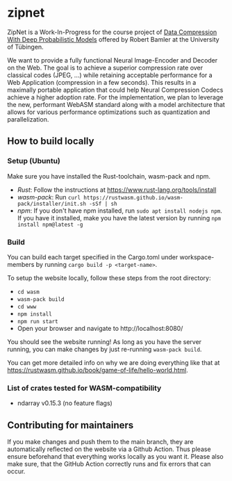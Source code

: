 # zipnet
ZipNet is a Work-In-Progress for the course project of [Data Compression With Deep Probabilistic Models](https://robamler.github.io/teaching/compress21/) offered by Robert Bamler at the University of Tübingen.

We want to provide a fully functional Neural Image-Encoder and Decoder on the Web. The goal is to achieve a superior compression rate over classical codes (JPEG, …) while retaining acceptable performance for a Web Application (compression in a few seconds). This results in a maximally portable application that could help Neural Compression Codecs achieve a higher adoption rate. For the implementation, we plan to leverage the new, performant WebASM standard along with a model architecture that allows for various performance optimizations such as quantization and parallelization.

## How to build locally
### Setup (Ubuntu)
Make sure you have installed the Rust-toolchain, wasm-pack and npm.
- _Rust_: Follow the instructions at https://www.rust-lang.org/tools/install
- _wasm-pack_: Run `curl https://rustwasm.github.io/wasm-pack/installer/init.sh -sSf | sh `
- _npm_: If you don't have npm installed, run `sudo apt install nodejs npm`. If you have it installed, make you have the latest version by running `npm install npm@latest -g`

### Build
You can build each target specified in the Cargo.toml under workspace-members by running `cargo build -p <target-name>`. 

To setup the website locally, follow these steps from the root directory:
- `cd wasm`
- `wasm-pack build`
- `cd www`
- `npm install` 
- `npm run start`
- Open your browser and navigate to http://localhost:8080/

You should see the website running! As long as you have the server running, you can make changes by just re-running `wasm-pack build`.

You can get more detailed info on why we are doing everything like that at https://rustwasm.github.io/book/game-of-life/hello-world.html.

### List of crates tested for WASM-compatibility
- ndarray v0.15.3 (no feature flags)

## Contributing for maintainers
If you make changes and push them to the main branch, they are automatically reflected on the website via a Github Action. Thus please ensure beforehand that everything works locally as you want it. Please also make sure, that the GitHub Action correctly runs and fix errors that can occur.
